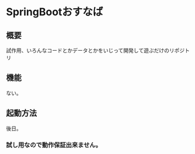 # SpringBootおすなば
## 概要
試作用、いろんなコードとかデータとかをいじって開発して遊ぶだけのリポジトリ

## 機能
ない。

## 起動方法
後日。

### 試し用なので動作保証出来ません。